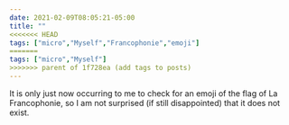 ```yaml
---
date: 2021-02-09T08:05:21-05:00
title: ""
<<<<<<< HEAD
tags: ["micro","Myself","Francophonie","emoji"]
=======
tags: ["micro","Myself"]
>>>>>>> parent of 1f728ea (add tags to posts)
---
```

It is only just now occurring to me to check for an emoji of the flag of La Francophonie, so I am not surprised (if still disappointed) that it does not exist.
